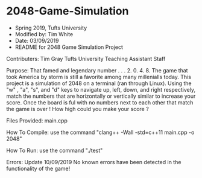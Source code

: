 # 2048-Game-Simulation
* Spring 2019, Tufts University
 * Modified by: Tim White
 * Date: 03/09/2019
 * README for 2048 Game Simulation Project
 
Contributers: 
             Tim Gray
             Tufts University Teaching Assistant Staff

Purpose: 
        That famed and legendary number . . . 2. 0. 4. 8. The game that took America by storm is still a favorite among many millenialls today. This project is a simulation of 2048 on a terminal (ran through Linux). Using the "w" , "a", "s", and "d" keys to navigate up, left, down, and right respectively, match the numbers that are horizontally or vertically similar to increase your score. Once the board is ful with no numbers next to each other that match the game is over ! How high could you make your score ?

Files Provided:
               main.cpp
               
  

How To Compile: use the command "clang++ -Wall -std=c++11 main.cpp -o 2048"

How To Run: use the command "./test"


Errors: Update 10/09/2019 No known errors have been detected in the functionality of the game!
 

